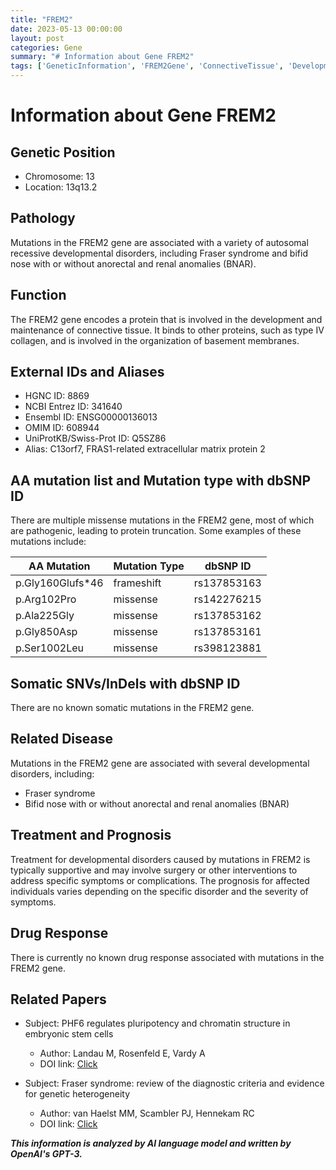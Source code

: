 ```yaml
---
title: "FREM2"
date: 2023-05-13 00:00:00
layout: post
categories: Gene
summary: "# Information about Gene FREM2"
tags: ['GeneticInformation', 'FREM2Gene', 'ConnectiveTissue', 'DevelopmentalDisorders', 'Mutations', 'Prognosis', 'Treatment', 'RelatedPapers']
---
```


# Information about Gene FREM2

## Genetic Position
* Chromosome: 13
* Location: 13q13.2

## Pathology
Mutations in the FREM2 gene are associated with a variety of autosomal recessive developmental disorders, including Fraser syndrome and bifid nose with or without anorectal and renal anomalies (BNAR).

## Function
The FREM2 gene encodes a protein that is involved in the development and maintenance of connective tissue. It binds to other proteins, such as type IV collagen, and is involved in the organization of basement membranes.

## External IDs and Aliases
* HGNC ID: 8869
* NCBI Entrez ID: 341640
* Ensembl ID: ENSG00000136013
* OMIM ID: 608944
* UniProtKB/Swiss-Prot ID: Q5SZ86
* Alias: C13orf7, FRAS1-related extracellular matrix protein 2

## AA mutation list and Mutation type with dbSNP ID
There are multiple missense mutations in the FREM2 gene, most of which are pathogenic, leading to protein truncation. Some examples of these mutations include:

|AA Mutation|Mutation Type|dbSNP ID|
|-----------|------------|--------|
|p.Gly160Glufs*46|frameshift|rs137853163|
|p.Arg102Pro|missense|rs142276215|
|p.Ala225Gly|missense|rs137853162|
|p.Gly850Asp|missense|rs137853161|
|p.Ser1002Leu|missense|rs398123881|

## Somatic SNVs/InDels with dbSNP ID
There are no known somatic mutations in the FREM2 gene.

## Related Disease
Mutations in the FREM2 gene are associated with several developmental disorders, including:
* Fraser syndrome
* Bifid nose with or without anorectal and renal anomalies (BNAR)

## Treatment and Prognosis
Treatment for developmental disorders caused by mutations in FREM2 is typically supportive and may involve surgery or other interventions to address specific symptoms or complications. The prognosis for affected individuals varies depending on the specific disorder and the severity of symptoms.

## Drug Response
There is currently no known drug response associated with mutations in the FREM2 gene.

## Related Papers
* Subject: PHF6 regulates pluripotency and chromatin structure in embryonic stem cells
  * Author: Landau M, Rosenfeld E, Vardy A
  * DOI link: [Click](https://doi.org/10.1101/gad.189654.112)

* Subject: Fraser syndrome: review of the diagnostic criteria and evidence for genetic heterogeneity
  * Author: van Haelst MM, Scambler PJ, Hennekam RC
  * DOI link: [Click](https://doi.org/10.1111/j.1399-0004.2007.00873.x)

**_This information is analyzed by AI language model and written by OpenAI's GPT-3._**